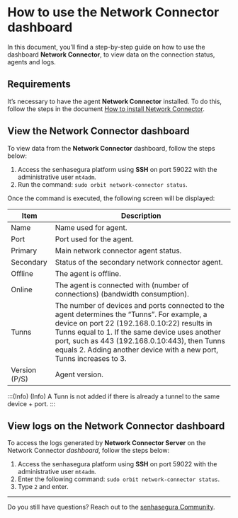 # How to use the Network Connector dashboard

In this document, you’ll find a step-by-step guide on how to use the dashboard **Network Connector**, to view data on the connection status, agents and logs.

## Requirements

It’s necessary to have the agent **Network Connector** installed. To do this, follow the steps in the document [How to install Network Connector](/v3-33/docs/network-connector-how-to-install-network-connector).

## View the Network Connector dashboard

To view data from the **Network Connector** dashboard, follow the steps below:

1. Access the senhasegura platform using **SSH** on port 59022 with the administrative user `mt4adm`.
2. Run the command: `sudo orbit network-connector status`.

Once the command is executed, the following screen will be displayed:

| Item 	    | Description                                                        	                    |
|-----------|-------------------------------------------------------------------------------------------|
| Name 	    | Name used for agent.                                         	                            |
| Port   	| Port used for the agent.                                                                  |
| Primary   | Main network connector agent status.                 	                                    |
| Secondary | Status of the secondary network connector agent.                 	                        |
| Offline   | The agent is offline.                                           	                        |
| Online    | The agent is connected with (number of connections) (bandwidth consumption).              |
| Tunns     | The number of devices and ports connected to the agent determines the “Tunns”. For example, a device on port 22 (192.168.0.10:22) results in Tunns equal to 1. If the same device uses another port, such as 443 (192.168.0.10:443), then Tunns equals 2. Adding another device with a new port, Tunns increases to 3.              |
| Version (P/S) | Agent version.                                                                        |

:::(Info) (Info) 
A Tunn is not added if there is already a tunnel to the same device + port. 
:::

## View logs on the Network Connector dashboard

To access the logs generated by **Network Connector Server** on the Network Connector *dashboard*, follow the steps below:

1. Access the senhasegura platform using **SSH** on port 59022 with the administrative user `mt4adm`.
2. Enter the following command: `sudo orbit network-connector status`.
3. Type `2` and enter.

---

Do you still have questions? Reach out to the [senhasegura Community](https://community.senhasegura.io/).
